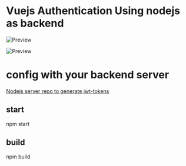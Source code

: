 # Vuejs Authentication Using nodejs as backend

![Preview](https://github.com/saigowthamr/Vuejs-authentication/blob/master/src/assets/scr1.png)

![Preview](https://github.com/saigowthamr/Vuejs-authentication/blob/master/src/assets/scr2.png)


# config with your backend server


[Nodejs server repo to generate jwt-tokens](https://github.com/saigowthamr/Jwt-Authentication-Nodejs-)

## start
npm start

## build
npm build



